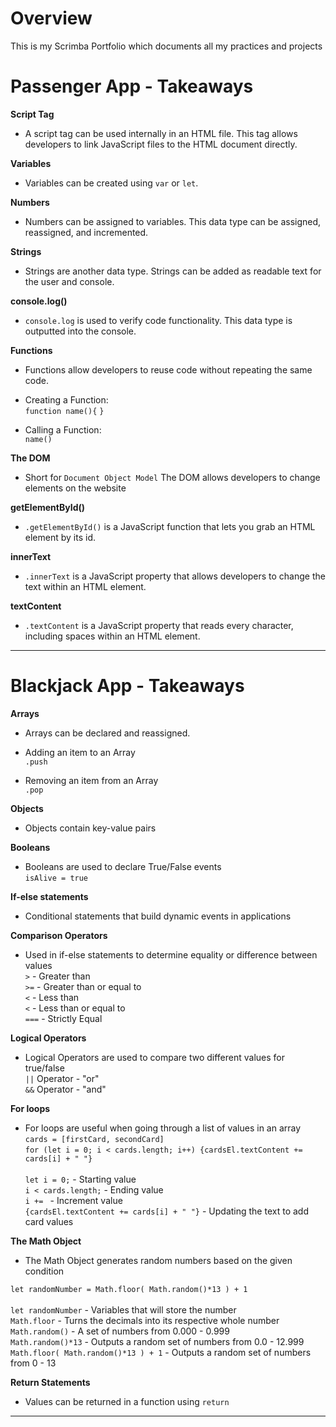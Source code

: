 <h1>Overview</h1>

This is my Scrimba Portfolio which documents all my practices and projects

<h1>Passenger App - Takeaways</h1>

<b>Script Tag</b>
- A script tag can be used internally in an HTML file. This tag allows developers to link JavaScript files to the HTML document directly.

<b>Variables</b>
- Variables can be created using ``var`` or ``let``.

<b>Numbers</b>
- Numbers can be assigned to variables. This data type can be assigned, reassigned, and incremented.

<b>Strings</b>
- Strings are another data type. Strings can be added as readable text for the user and console.

<b>console.log()</b>
- ``console.log`` is used to verify code functionality. This data type is outputted into the console.

<b>Functions</b>
- Functions allow developers to reuse code without repeating the same code.
- Creating a Function: <br>
``function name(){``
``}``

- Calling a Function: <br>
``name()``

<b>The DOM</b>
- Short for ``Document Object Model`` The DOM allows developers to change elements on the website

<b>getElementById()</b>
- ``.getElementById()`` is a JavaScript function that lets you grab an HTML element by its id.

<b>innerText</b>
- ``.innerText`` is a JavaScript property that allows developers to change the text within an HTML element.

<b>textContent</b>
- ``.textContent`` is a JavaScript property that reads every character, including spaces within an HTML element.
<hr>
<h1>Blackjack App - Takeaways</h1>

<b>Arrays</b>

- Arrays can be declared and reassigned. 

- Adding an item to an Array <br>
``.push``
- Removing an item from an Array<br>
``.pop``

<b>Objects</b>

- Objects contain key-value pairs

<b>Booleans</b>

- Booleans are used to declare True/False events <br>
``isAlive = true``

<b>If-else statements</b>

- Conditional statements that build dynamic events in applications

<b>Comparison Operators</b>

- Used in if-else statements to determine equality or difference between values <br>
``>`` - Greater than <br>
``>=`` - Greater than or equal to <br>
``<`` - Less than <br>
``<`` - Less than or equal to <br>
``===`` - Strictly Equal 

<b>Logical Operators</b>

- Logical Operators are used to compare two different values for true/false<br>
``||`` Operator - "or" <br>
``&&`` Operator - "and"

<b>For loops</b>

- For loops are useful when going through a list of values in an array <br>
``cards = [firstCard, secondCard]`` <br>
``for (let i = 0; i < cards.length; i++) {cardsEl.textContent += cards[i] + " "}`` <br> <br>
``let i = 0;`` - Starting value <br>
``i < cards.length;`` - Ending value <br>
``i += `` - Increment value <br>
``{cardsEl.textContent += cards[i] + " "}`` - Updating the text to add card values

<b>The Math Object</b>

- The Math Object generates random numbers based on the given condition <br>

``let randomNumber = Math.floor( Math.random()*13 ) + 1`` <br> <br>
``let randomNumber`` - Variables that will store the number <br>
``Math.floor`` - Turns the decimals into its respective whole number <br>
``Math.random()`` - A set of numbers from 0.000 - 0.999 <br>
``Math.random()*13`` - Outputs a random set of numbers from 0.0 - 12.999 <br>
``Math.floor( Math.random()*13 ) + 1`` - Outputs a random set of numbers from 0 - 13

<b>Return Statements</b>

- Values can be returned in a function using ``return``
<hr>
